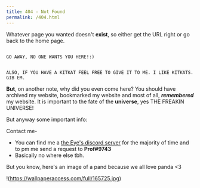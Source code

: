 ```yaml
---
title: 404 - Not Found
permalink: /404.html
---
```


Whatever page you wanted doesn't **exist**, so either get the URL right or go back to the home page. 

```

GO AWAY, NO ONE WANTS YOU HERE!:)


```


```
ALSO, IF YOU HAVE A KITKAT FEEL FREE TO GIVE IT TO ME. I LIKE KITKATS. GIB EM.

```


**But**, on another note, why did you even come here? You should have archived my website, bookmarked my website and most of all, **_remembered_** my website. It is important to the fate of the **universe**, yes THE FREAKIN UNIVERSE! 

But anyway some important info:

Contact me-
 - You can find me a [the Eye's discord server](https://discord.com/invite/the-eye) for the majority of time and to pm me send a request to **Prof#9743**
 - Basically no where else tbh.


But you know, here's an image of a pand because we all love panda <3

!(https://wallpaperaccess.com/full/165725.jpg)

